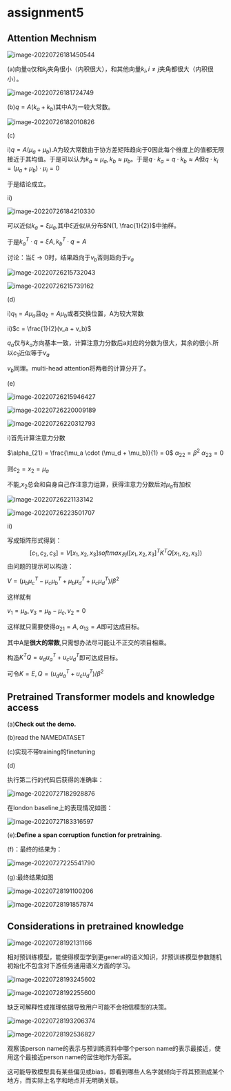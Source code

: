 # assignment5

## Attention Mechnism

![image-20220726181450544](assignment5.assets/image-20220726181450544.png)

(a)向量q仅和$k_j$夹角很小（内积很大），和其他向量$k_i ,i \neq j$夹角都很大（内积很小）。

![image-20220726181724749](assignment5.assets/image-20220726181724749.png)

(b)$q  = A(k_a + k_b)$其中A为一较大常数。

![image-20220726182010826](assignment5.assets/image-20220726182010826.png)



(c)

i)$q  = A(\mu_a + \mu_b)$.A为较大常数由于协方差矩阵趋向于0因此每个维度上的值都无限接近于其均值。于是可以认为$k_a \approx \mu_a,k_b \approx \mu_b$。于是$q \cdot k_a = q \cdot k_b \approx A$但$q \cdot k_i = (\mu_a + \mu_b) \cdot \mu_i = 0$

于是结论成立。

ii)

![image-20220726184210330](assignment5.assets/image-20220726184210330.png)

可以近似$k_a  =\xi \mu_a$,其中$\xi$近似从分布$N(1, \frac{1}{2})$中抽样。

于是$k_a^T \cdot q = \xi A,k_b^T \cdot q  = A$

讨论：当$\xi \rightarrow 0$时，结果趋向于$v_b$否则趋向于$v_a$

![image-20220726215732043](assignment5.assets/image-20220726215732043.png)

![image-20220726215739162](assignment5.assets/image-20220726215739162.png)

(d)

i)$q_1 = A\mu_a$且$q_2 = A\mu_b$或者交换位置，A为较大常数

ii)$c = \frac{1}{2}(v_a + v_b)$

$q_a$仅与$k_a$方向基本一致，计算注意力分数后a对应的分数为很大，其余的很小.所以$c_1$近似等于$v_a$

$v_b$同理。multi-head attention将两者的计算分开了。

(e)

![image-20220726215946427](assignment5.assets/image-20220726215946427.png)

![image-20220726220009189](assignment5.assets/image-20220726220009189.png)

![image-20220726220312793](assignment5.assets/image-20220726220312793.png)

i)首先计算注意力分数

$\alpha_{21} = \frac{\mu_a \cdot (\mu_d  + \mu_b)}{1} = 0$         $\alpha_{22} = \beta^2$       $\alpha_{23} = 0$

则$c_2 = x_2 = \mu_a$

不能,$x_2$总会和自身自己作注意力运算，获得注意力分数后对$\mu_a$有加权

![image-20220726221133142](assignment5.assets/image-20220726221133142.png)

![image-20220726223501707](assignment5.assets/image-20220726223501707.png)

ii)

写成矩阵形式得到：
$$
[c_1,c_2,c_3] = V[x_1,x_2,x_3] softmax_{列}([x_1,x_2,x_3]^TK^TQ[x_1,x_2,x_3])
$$
由问题的提示可以构造：

$V = (\mu_b \mu_c^T - \mu_c \mu_b^T + \mu_b \mu_d^T + \mu_c \mu_d^T) / \beta^2$

这样就有

$v_1 = \mu_b,v_3 = \mu_b - \mu_c,v_2 = 0$

这样就只需要使得$\alpha_{21} = A,\alpha_{13}  =A$即可达成目标。

其中A是**很大的常数**,只需想办法尽可能让不正交的项目相乘。

构造$K^TQ = u_du_a^T + u_cu_d^T$即可达成目标。

可令$K = E,Q = (u_du_a^T + u_cu_d^T) / \beta^2$

## **Pretrained Transformer models and knowledge access**

(a)**Check out the demo.**

(b)read the NAMEDATASET

(c)实现不带training的finetuning

(d)

执行第二行的代码后获得的准确率：

![image-20220727182928876](assignment5.assets/image-20220727182928876.png)

在london baseline上的表现情况如图：

![image-20220727183316597](assignment5.assets/image-20220727183316597.png)

(e):**Define a** **span corruption** **function for pretraining.**

(f)：最终的结果为：

![image-20220727225541790](assignment5.assets/image-20220727225541790.png)

(g):最终结果如图

![image-20220728191100206](assignment5.assets/image-20220728191100206.png)

![image-20220728191857874](assignment5.assets/image-20220728191857874.png)

## **Considerations in pretrained knowledge**

![image-20220728192131166](assignment5.assets/image-20220728192131166.png)

相对预训练模型，能使得模型学到更general的语义知识，非预训练模型参数随机初始化不包含对下游任务通用语义方面的学习。

![image-20220728193245602](assignment5.assets/image-20220728193245602.png)

![image-20220728192255600](assignment5.assets/image-20220728192255600.png)

缺乏可解释性或推理依据导致用户可能不会相信模型的决策。

![image-20220728193206374](assignment5.assets/image-20220728193206374.png)

![image-20220728192536827](assignment5.assets/image-20220728192536827.png)

观察该person name的表示与预训练资料中哪个person name的表示最接近，使用这个最接近person name的居住地作为答案。

这可能导致模型具有某些偏见或bias，即看到哪些人名字就倾向于将其预测成某个地方，而实际上名字和地点并无明确关联。